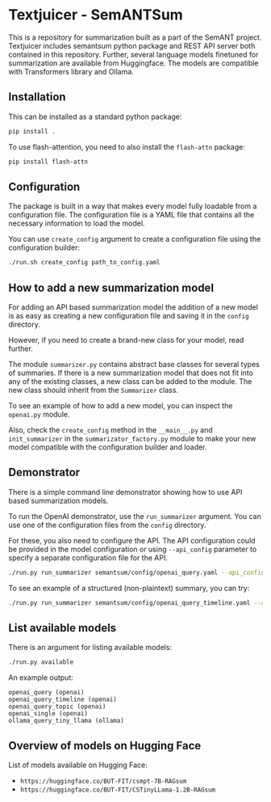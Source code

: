 # Textjuicer - SemANTSum
This is a repository for summarization built as a part of the SemANT project. Textjuicer includes semantsum python package and REST API server both contained in this repository. Further, several language models finetuned for summarization are available from Huggingface. The models are compatible with Transformers library and Ollama.

## Installation
This can be installed as a standard python package:
    
```bash
pip install .
```

To use flash-attention, you need to also install the `flash-attn` package:

```bash
pip install flash-attn
```

## Configuration
The package is built in a way that makes every model fully loadable from a configuration file. The configuration file is a YAML file that contains all the necessary information to load the model.

You can use `create_config` argument to create a configuration file using the configuration builder:

```bash
./run.sh create_config path_to_config.yaml
```

## How to add a new summarization model
For adding an API based summarization model the addition of a new model is as easy as creating a new configuration file and saving it in the `config` directory.

However, if you need to create a brand-new class for your model, read further.

The module `summarizer.py` contains abstract base classes for several types of summaries. If there is a new summarization model that does not fit into any of the existing classes, a new class can be added to the module. The new class should inherit from the `Summarizer` class.

To see an example of how to add a new model, you can inspect the `openai.py` module.

Also, check the `create_config` method in the `__main__.py` and `init_summarizer` in the `summarizator_factory.py` module to make your new model compatible with the configuration builder and loader.

## Demonstrator
There is a simple command line demonstrator showing how to use API based summarization models.

To run the OpenAI demonstrator, use the `run_summarizer` argument. You can use one of the configuration files from the `config` directory.

For these, you also need to configure the API. The API configuration could be provided in the model configuration or using `--api_config` parameter to specify a separate configuration file for the API.

```bash
./run.py run_summarizer semantsum/config/openai_query.yaml --api_config openai_api.yaml
```

To see an example of a structured (non-plaintext) summary, you can try:

```bash
./run.py run_summarizer semantsum/config/openai_query_timeline.yaml --api_config openai_api.yaml 
```


## List available models
There is an argument for listing available models:

```bash
./run.py available
``` 

An example output:
```
openai_query (openai)
openai_query_timeline (openai)
openai_query_topic (openai)
openai_single (openai)
ollama_query_tiny_llama (ollama)
```

## Overview of models on Hugging Face
List of models available on Hugging Face:

- `https://huggingface.co/BUT-FIT/csmpt-7B-RAGsum`
- `https://huggingface.co/BUT-FIT/CSTinyLLama-1.2B-RAGsum`
